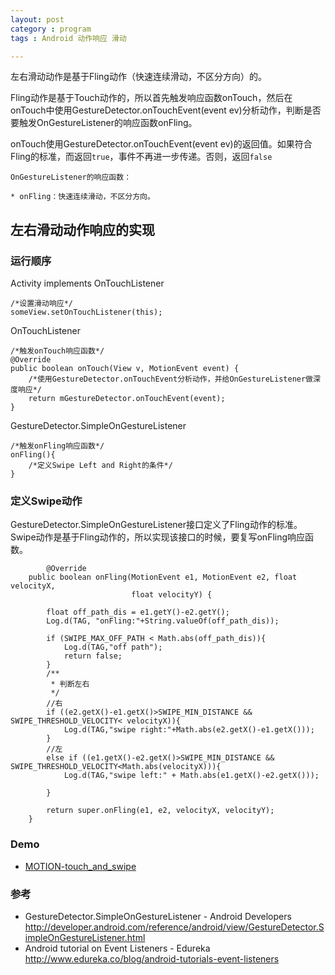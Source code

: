 ```yaml
---
layout: post
category : program
tags : Android 动作响应 滑动

---
```



左右滑动动作是基于Fling动作（快速连续滑动，不区分方向）的。

Fling动作是基于Touch动作的，所以首先触发响应函数onTouch，然后在onTouch中使用GestureDetector.onTouchEvent(event ev)分析动作，判断是否要触发OnGestureListener的响应函数onFling。

onTouch使用GestureDetector.onTouchEvent(event ev)的返回值。如果符合Fling的标准，而返回`true`，事件不再进一步传递。否则，返回`false`

	OnGestureListener的响应函数：

	* onFling：快速连续滑动，不区分方向。


## 左右滑动动作响应的实现

### 运行顺序
Activity implements OnTouchListener

    /*设置滑动响应*/
    someView.setOnTouchListener(this);

OnTouchListener

    /*触发onTouch响应函数*/
    @Override
	public boolean onTouch(View v, MotionEvent event) {
		/*使用GestureDetector.onTouchEvent分析动作，并给OnGestureListener做深度响应*/
		return mGestureDetector.onTouchEvent(event);
	}  

GestureDetector.SimpleOnGestureListener

    /*触发onFling响应函数*/
    onFling(){
    	/*定义Swipe Left and Right的条件*/
    }
    
### 定义Swipe动作

GestureDetector.SimpleOnGestureListener接口定义了Fling动作的标准。Swipe动作是基于Fling动作的，所以实现该接口的时候，要复写onFling响应函数。

            @Override
        public boolean onFling(MotionEvent e1, MotionEvent e2, float velocityX,
                               float velocityY) {

            float off_path_dis = e1.getY()-e2.getY();
            Log.d(TAG, "onFling:"+String.valueOf(off_path_dis));

            if (SWIPE_MAX_OFF_PATH < Math.abs(off_path_dis)){
                Log.d(TAG,"off path");
                return false;
            }
            /**
             * 判断左右
             */
            //右
            if ((e2.getX()-e1.getX()>SWIPE_MIN_DISTANCE && SWIPE_THRESHOLD_VELOCITY< velocityX)){
                Log.d(TAG,"swipe right:"+Math.abs(e2.getX()-e1.getX()));
            }
            //左
            else if ((e1.getX()-e2.getX()>SWIPE_MIN_DISTANCE && SWIPE_THRESHOLD_VELOCITY<Math.abs(velocityX))){
                Log.d(TAG,"swipe left:" + Math.abs(e1.getX()-e2.getX()));

            }

            return super.onFling(e1, e2, velocityX, velocityY);
        }

### Demo

* [MOTION-touch_and_swipe](http://pan.baidu.com/s/1jG7lbPO)




### 参考
* GestureDetector.SimpleOnGestureListener - Android Developers
http://developer.android.com/reference/android/view/GestureDetector.SimpleOnGestureListener.html
* Android tutorial on Event Listeners - Edureka
http://www.edureka.co/blog/android-tutorials-event-listeners
